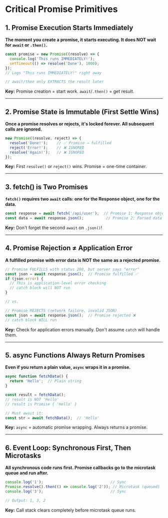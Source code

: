 # Critical Promise Primitives

## 1. Promise Execution Starts Immediately
**The moment you create a promise, it starts executing. It does NOT wait for `await` or `.then()`.**

```js
const promise = new Promise((resolve) => {
  console.log('This runs IMMEDIATELY!');
  setTimeout(() => resolve('Done'), 1000);
});
// Logs "This runs IMMEDIATELY!" right away

// await/then only EXTRACTS the result later
```

**Key:** Promise creation = start work. `await`/`.then()` = get result.

---

## 2. Promise State is Immutable (First Settle Wins)
**Once a promise resolves or rejects, it's locked forever. All subsequent calls are ignored.**

```js
new Promise((resolve, reject) => {
  resolve('Done!');    // ✅ Promise → fulfilled
  reject('Error!');    // ❌ IGNORED
  resolve('Again!');   // ❌ IGNORED
});
```

**Key:** First `resolve()` or `reject()` wins. Promise = one-time container.

---

## 3. fetch() is Two Promises
**`fetch()` requires two `await` calls: one for the Response object, one for the data.**

```js
const response = await fetch('/api/user');  // Promise 1: Response object
const data = await response.json();          // Promise 2: Parsed data
```

**Key:** Don't forget the second `await` on `.json()`!

---

## 4. Promise Rejection ≠ Application Error
**A fulfilled promise with error data is NOT the same as a rejected promise.**

```js
// Promise FULFILLS with status 200, but server says "error"
const json = await response.json();  // Promise fulfilled ✅
if (json.error) {
  // This is application-level error checking
  // catch block will NOT run
}

// vs.

// Promise REJECTS (network failure, invalid JSON)
const json = await response.json();  // Promise rejected ❌
// catch block WILL run
```

**Key:** Check for application errors manually. Don't assume `catch` will handle them.

---

## 5. async Functions Always Return Promises
**Even if you return a plain value, `async` wraps it in a promise.**

```js
async function fetchData() {
  return 'Hello';  // Plain string
}

const result = fetchData();  
// result is NOT 'Hello'
// result is Promise { 'Hello' }

// Must await it:
const str = await fetchData();  // 'Hello'
```

**Key:** `async` = automatic promise wrapping. Always returns a promise.

---

## 6. Event Loop: Synchronous First, Then Microtasks
**All synchronous code runs first. Promise callbacks go to the microtask queue and run after.**

```js
console.log('1');                              // Sync
Promise.resolve().then(() => console.log('2')); // Microtask (queued)
console.log('3');                              // Sync

// Output: 1, 3, 2
```

**Key:** Call stack clears completely before microtask queue runs.
